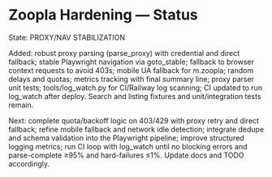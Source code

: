 # Zoopla Hardening — Status

State: PROXY/NAV STABILIZATION

Added: robust proxy parsing (parse_proxy) with credential and direct fallback; stable Playwright navigation via goto_stable; fallback to browser context requests to avoid 403s; mobile UA fallback for m.zoopla; random delays and quotas; metrics tracking with final summary line; proxy parser unit tests; tools/log_watch.py for CI/Railway log scanning; CI updated to run log_watch after deploy. Search and listing fixtures and unit/integration tests remain.

Next: complete quota/backoff logic on 403/429 with proxy retry and direct fallback; refine mobile fallback and network idle detection; integrate dedupe and schema validation into the Playwright pipeline; improve structured logging metrics; run CI loop with log_watch until no blocking errors and parse-complete ≥95% and hard-failures ≤1%. Update docs and TODO accordingly.
